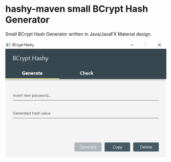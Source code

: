 # hashy-maven small BCrypt Hash Generator
Small BCrypt Hash Generator written in Java/JavaFX Material design.

![Generieren](https://github.com/darim92/hashy-maven/blob/master/screenshot_hashy.png)
